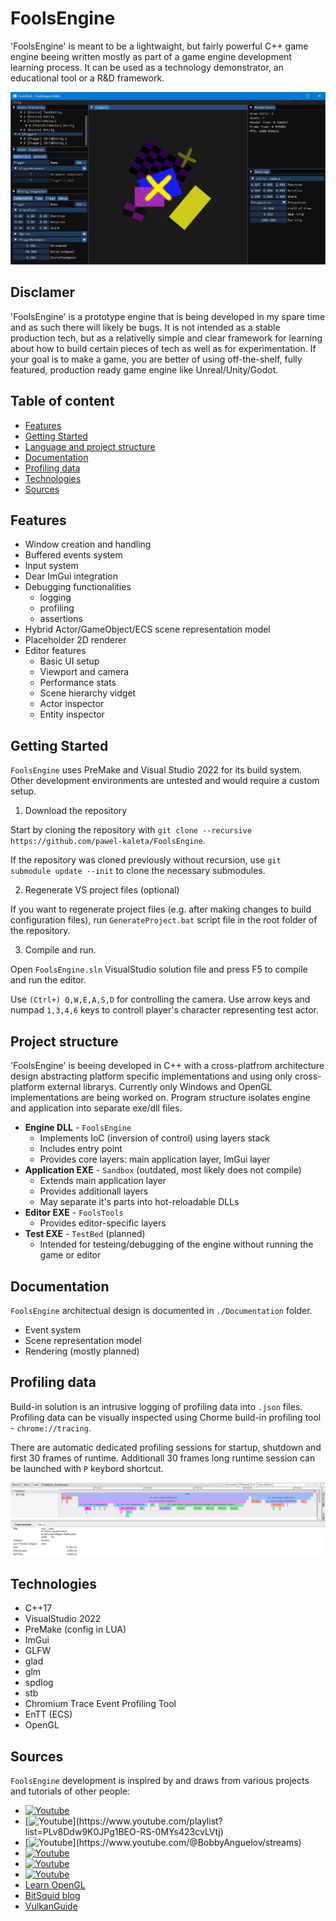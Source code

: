 # FoolsEngine

'FoolsEngine' is meant to be a lightwaight, but fairly powerful C++ game engine beeing written mostly as part of a game engine development learning process. It can be used as a technology demonstrator, an educational tool or a R&D framework.

![FoolsTools - FoolsEngine's editor](./Documentation/FoolsTools.jpg)

## Disclamer
'FoolsEngine' is a prototype engine that is being developed in my spare time and as such there will likely be bugs. It is not intended as a stable production tech, but as a relativelly simple and clear framework for learning about how to build certain pieces of tech as well as for experimentation.
If your goal is to make a game, you are better of using off-the-shelf, fully featured, production ready game engine like Unreal/Unity/Godot.

## Table of content
* [Features](#features)
* [Getting Started](#getting-started)
* [Language and project structure](#project-structure)
* [Documentation](#documentation)
* [Profiling data](#profiling)
* [Technologies](#technologies)
* [Sources](#sources)

## Features
- Window creation and handling
- Buffered events system
- Input system
- Dear ImGui integration
- Debugging functionalities
	- logging
	- profiling
	- assertions
- Hybrid Actor/GameObject/ECS scene representation model
- Placeholder 2D renderer
- Editor features
	- Basic UI setup
	- Viewport and camera
	- Performance stats
	- Scene hierarchy vidget
	- Actor inspector
	- Entity inspector 

## Getting Started
`FoolsEngine` uses PreMake and Visual Studio 2022 for its build system.
Other development environments are untested and would require a custom setup.

1. Download the repository

Start by cloning the repository with `git clone --recursive https://github.com/pawel-kaleta/FoolsEngine`.

If the repository was cloned previously without recursion, use `git submodule update --init` to clone the necessary submodules.

2. Regenerate VS project files (optional)

If you want to regenerate project files (e.g. after making changes to build configuration files), run `GenerateProject.bat` script file in the root folder of the repository.

3. Compile and run.

Open `FoolsEngine.sln` VisualStudio solution file and press F5 to compile and run the editor.

Use `(Ctrl+) Q,W,E,A,S,D` for controlling the camera.
Use arrow keys and numpad `1,3,4,6` keys to controll player's character representing test actor.

## Project structure
'FoolsEngine' is beeing developed in C++ with a cross-platfrom architecture design abstracting platform specific implementations and using only cross-platform external librarys. Currently only Windows and OpenGL implementations are being worked on.
Program structure isolates engine and application into separate exe/dll files.
- **Engine DLL** - `FoolsEngine`
	- Implements IoC (inversion of control) using layers stack
	- Includes entry point
	- Provides core layers: main application layer, ImGui layer
- **Application EXE** - `Sandbox` (outdated, most likely does not compile)
	- Extends main application layer
	- Provides additionall layers
	- May separate it's parts into hot-reloadable DLLs
- **Editor EXE** - `FoolsTools`
	- Provides editor-specific layers
- **Test EXE** - `TestBed` (planned)
	- Intended for testeing/debugging of the engine without running the game or editor

## Documentation

`FoolsEngine` architectual design is documented in `./Documentation` folder.
- Event system
- Scene representation model
- Rendering (mostly planned)

## Profiling data

Build-in solution is an intrusive logging of profiling data into `.json` files. Profiling data can be visually inspected using Chorme build-in profiling tool - `chrome://tracing`.

There are automatic dedicated profiling sessions for startup, shutdown and first 30 frames of runtime. Additionall 30 frames long runtime session can be launched with `P` keybord shortcut.

![FoolsTools - FoolsEngine's editor](./Documentation/Profiler.jpg)

## Technologies
- C++17
- VisualStudio 2022
- PreMake (config in LUA) 
- ImGui
- GLFW
- glad
- glm
- spdlog
- stb
- Chromium Trace Event Profiling Tool
- EnTT (ECS)
- OpenGL

## Sources
`FoolsEngine` development is inspired by and draws from various projects and tutorials of other people:
- [![Youtube](https://img.shields.io/badge/The_Cherno_—_Game_Engine_Series--red.svg?style=social&logo=youtube)](https://www.youtube.com/playlist?list=PLlrATfBNZ98dC-V-N3m0Go4deliWHPFwT)
- [![Youtube](https://img.shields.io/badge/Travis_Vroman_—_Vulkan_Game_Engine_Series_Written_in_C_(Kohi_Game_Engine)--red.svg?style=social&logo=youtube)](https://www.youtube.com/playlist?list=PLv8Ddw9K0JPg1BEO-RS-0MYs423cvLVtj)
- [![Youtube](https://img.shields.io/badge/Bobby_Anguelov_—_Esoterica_(previously_Kruger)--red.svg?style=social&logo=youtube)](https://www.youtube.com/@BobbyAnguelov/streams)
- [![Youtube](https://img.shields.io/badge/Cem_Yuksel_—_Interactive_Computer_Graphics--red.svg?style=social&logo=youtube)](https://www.youtube.com/playlist?list=PLplnkTzzqsZS3R5DjmCQsqupu43oS9CFN)
- [![Youtube](https://img.shields.io/badge/Game_Engine_Series_—_Primal_Engine--red.svg?style=social&logo=youtube)](www.youtube.com/@GameEngineSeries)
- [![Youtube](https://img.shields.io/badge/Molly_Rocket_—_Handmade_Hero--red.svg?style=social&logo=youtube)](https://www.youtube.com/@MollyRocket/featured)
- [Learn OpenGL](https://learnopengl.com/)
- [BitSquid blog](https://bitsquid.blogspot.com/)
- [VulkanGuide](https://vkguide.dev/)
